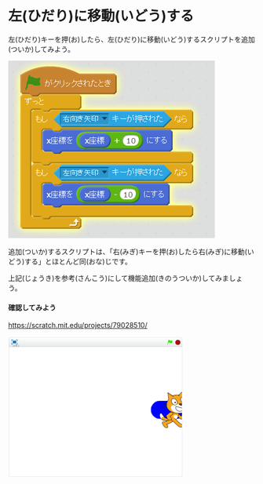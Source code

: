 # 左(ひだり)に移動(いどう)する

左(ひだり)キーを押(お)したら、左(ひだり)に移動(いどう)するスクリプトを追加(ついか)してみよう。

![](move_right_left.png)

追加(ついか)するスクリプトは、「右(みぎ)キーを押(お)したら右(みぎ)に移動(いどう)する」とほとんど同(おな)じです。

上記(じょうき)を参考(さんこう)にして機能追加(きのうついか)してみましょう。




#### 確認してみよう

https://scratch.mit.edu/projects/79028510/

![](move_003a.png)

